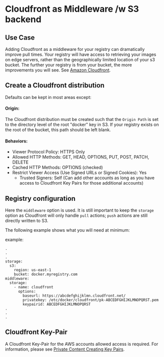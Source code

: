 # Cloudfront as Middleware /w S3 backend

## Use Case
Adding Cloudfront as a middleware for your registry can dramatically improve pull times. Your registry will have access to retrieving your images on edge servers, rather than the geographically limited location of your s3 bucket. The further your registry is from your bucket, the more improvements you will see. See [Amazon Cloudfront](https://aws.amazon.com/cloudfront/details/).

## Create a Cloudfront distribution
Defaults can be kept in most areas except:

#### Origin:

The Cloudfront distribution must be created such that the `Origin Path` is set to the directory level of the root "docker" key in S3. If your registry exists on the root of the bucket, this path should be left blank.



#### Behaviors:
  - Viewer Protocol Policy: HTTPS Only
  - Allowed HTTP Methods: GET, HEAD, OPTIONS, PUT, POST, PATCH, DELETE
  - Cached HTTP Methods: OPTIONS (checked)
  - Restrict Viewer Access (Use Signed URLs or Signed Cookies): Yes
    - Trusted Signers: Self (Can add other accounts as long as you have access to Cloudfront Key Pairs for those additional accounts)

## Registry configuration
Here the `middleware` option is used. It is still important to keep the `storage` option as Cloudfront will only handle `pull` actions; `push` actions are still directly written to S3.

The following example shows what you will need at minimum:

example:
```
.
.
.
storage:
  s3:
    region: us-east-1
    bucket: docker.myregistry.com
middleware:
  storage:
    - name: cloudfront
      options:
        baseurl: https://abcdefghijklmn.cloudfront.net/
        privatekey: /etc/docker/cloudfront/pk-ABCEDFGHIJKLMNOPQRST.pem
        keypairid: ABCEDFGHIJKLMNOPQRST
.
.
.
```

## Cloudfront Key-Pair
A Cloudfront Key-Pair for the AWS accounts allowed access is required. For information, please see [Private Content Creating Key Pairs](http://docs.aws.amazon.com/AmazonCloudFront/latest/DeveloperGuide/private-content-trusted-signers.html#private-content-creating-cloudfront-key-pairs).

